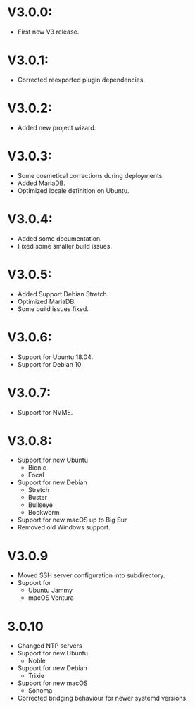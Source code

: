 # V3.0.0:
* First new V3 release.

# V3.0.1:
* Corrected reexported plugin dependencies.

# V3.0.2:
* Added new project wizard.

# V3.0.3:
* Some cosmetical corrections during deployments.
* Added MariaDB.
* Optimized locale definition on Ubuntu.

# V3.0.4:
* Added some documentation.
* Fixed some smaller build issues.

# V3.0.5:
* Added Support Debian Stretch.
* Optimized MariaDB.
* Some build issues fixed.

# V3.0.6:
* Support for Ubuntu 18.04.
* Support for Debian 10.

# V3.0.7:
* Support for NVME.

# V3.0.8:
* Support for new Ubuntu
  * Bionic
  * Focal
* Support for new Debian
  * Stretch
  * Buster
  * Bullseye
  * Bookworm
* Support for new macOS up to Big Sur
* Removed old Windows support.

# V3.0.9
* Moved SSH server configuration into subdirectory.
* Support for
  * Ubuntu Jammy
  * macOS Ventura

# 3.0.10
* Changed NTP servers
* Support for new Ubuntu
  * Noble
* Support for new Debian
  * Trixie
* Support for new macOS
  * Sonoma
* Corrected bridging behaviour for newer systemd versions.
